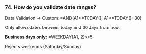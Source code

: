 ### 74. **How do you validate date ranges?**

Data Validation → Custom:
=AND(A1>=TODAY(), A1<=TODAY()+30)

Only allows dates between today and 30 days from now.

**Business days only:**
=WEEKDAY(A1, 2)<=5

Rejects weekends (Saturday/Sunday)
